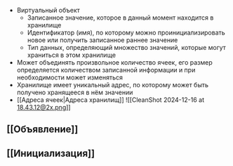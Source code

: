 - Виртуальный объект
	- Записанное значение, которое в данный момент находится в хранилище
	- Идентификатор (имя), по которому можно проинициализировать новое или получить записанное раннее значение
	- Тип данных, определяющий множество значений, которые могут храниться в этом хранилище
- Может объединять произвольное количество ячеек, его размер определяется количеством записанной информации и при необходимости может изменяться
- Хранилище имеет уникальный адрес, по которому может быть получено хранящееся в нём значении
- [[Адреса ячеек|Адреса хранилищ]]
![[CleanShot 2024-12-16 at 18.43.12@2x.png]]
## [[Объявление]]
## [[Инициализация]]